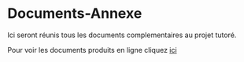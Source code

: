 # Documents-Annexe
Ici seront réunis tous les documents complementaires au projet tutoré.

Pour voir les documents produits en ligne cliquez
<a href="https://projet-neunoeuil.github.io/Documents-Annexe/Neunoeil/">ici</a>

